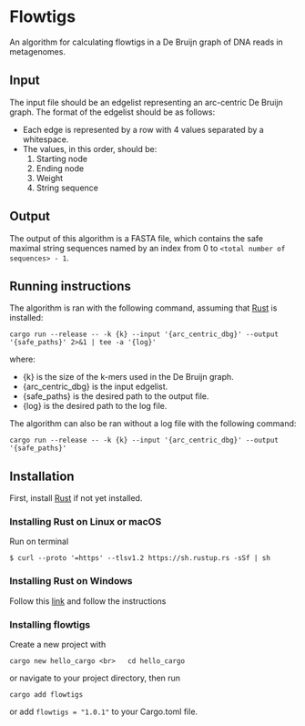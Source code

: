 # Flowtigs

An algorithm for calculating flowtigs in a De Bruijn graph of DNA reads in metagenomes.

## Input

The input file should be an edgelist representing an arc-centric De Bruijn graph. The format of the edgelist should be as follows:
- Each edge is represented by a row with 4 values separated by a whitespace.
- The values, in this order, should be:
	1. Starting node
	2. Ending node
	3. Weight
	4. String sequence

## Output

The output of this algorithm is a FASTA file, which contains the safe maximal string sequences named by an index from 0 to `<total number of sequences> - 1`.

## Running instructions

The algorithm is ran with the following command, assuming that [Rust](https://rustup.rs/) is installed:

`cargo run --release -- -k {k} --input '{arc_centric_dbg}' --output '{safe_paths}' 2>&1 | tee -a '{log}'`

where:
- {k} is the size of the k-mers used in the De Bruijn graph.
- {arc_centric_dbg} is the input edgelist.
- {safe_paths} is the desired path to the output file.
- {log} is the desired path to the log file.

The algorithm can also be ran without a log file with the following command:

`cargo run --release -- -k {k} --input '{arc_centric_dbg}' --output '{safe_paths}'`

## Installation

First, install [Rust](https://rustup.rs/) if not yet installed.

### Installing Rust on Linux or macOS

Run on terminal

`$ curl --proto '=https' --tlsv1.2 https://sh.rustup.rs -sSf | sh`

### Installing Rust on Windows

Follow this [link](https://www.rust-lang.org/tools/install) and follow the instructions

### Installing flowtigs

Create a new project with

`cargo new hello_cargo <br>  
cd hello_cargo`

or navigate to your project directory, then run

`cargo add flowtigs` 

or add `flowtigs = "1.0.1"` to your Cargo.toml file.
